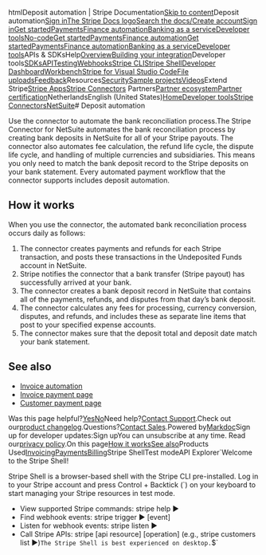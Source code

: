 htmlDeposit automation | Stripe Documentation[Skip to content](#main-content)Deposit automation[Sign in](https://dashboard.stripe.com/login?redirect=https%3A%2F%2Fdocs.stripe.com%2Fconnectors%2Fnetsuite%2Fdeposit-automation)[The Stripe Docs logo](/)[Search the docs/](#)[Create account](https://dashboard.stripe.com/register)[Sign in](https://dashboard.stripe.com/login?redirect=https%3A%2F%2Fdocs.stripe.com%2Fconnectors%2Fnetsuite%2Fdeposit-automation)[Get started](/get-started)[Payments](/payments)[Finance automation](/finance-automation)[Banking as a service](/financial-services)[Developer tools](/development)[No-code](/no-code)[Get started](/get-started)[Payments](/payments)[Finance automation](/finance-automation)[](#)[Get started](/get-started)[Payments](/payments)[Finance automation](/finance-automation)[Banking as a service](/financial-services)[Developer tools](/development)[](#)APIs & SDKsHelp[Overview](/docs/development)[Building your integration](#)Developer tools[SDKs](#)[API](#)[Testing](#)[Webhooks](#)[Stripe CLI](#)[Stripe Shell](#)[Developer Dashboard](#)[Workbench](#)[Stripe for Visual Studio Code](/docs/stripe-vscode)[File uploads](/docs/file-upload)[Feedback](/docs/dev-tools-csat)Resources[Security](#)[Sample projects](#)[Videos](#)Extend Stripe[Stripe Apps](#)[Stripe Connectors](#)
Partners[Partner ecosystem](/docs/partners)[Partner certification](/docs/partners/training-and-certification)NetherlandsEnglish (United States)[](#)[](#)[Home](/docs)[Developer tools](/docs/development)[Stripe Connectors](/docs/connectors)[NetSuite](/docs/connectors/netsuite/overview)# Deposit automation

Use the connector to automate the bank reconciliation process.The Stripe Connector for NetSuite automates the bank reconciliation process by creating bank deposits in NetSuite for all of your Stripe payouts. The connector also automates fee calculation, the refund life cycle, the dispute life cycle, and handling of multiple currencies and subsidiaries. This means you only need to match the bank deposit record to the Stripe deposits on your bank statement. Every automated payment workflow that the connector supports includes deposit automation.

## How it works

When you use the connector, the automated bank reconciliation process occurs daily as follows:

1. The connector creates payments and refunds for each Stripe transaction, and posts these transactions in the Undeposited Funds account in NetSuite.
2. Stripe notifies the connector that a bank transfer (Stripe payout) has successfully arrived at your bank.
3. The connector creates a bank deposit record in NetSuite that contains all of the payments, refunds, and disputes from that day’s bank deposit.
4. The connector calculates any fees for processing, currency conversion, disputes, and refunds, and includes these as separate line items that post to your specified expense accounts.
5. The connector makes sure that the deposit total and deposit date match your bank statement.

## See also

- [Invoice automation](/connectors/netsuite/invoice-automation)
- [Invoice payment page](/connectors/netsuite/invoice-payment-page)
- [Customer payment page](/connectors/netsuite/customer-payment-page)

Was this page helpful?[Yes](#)[No](#)Need help?[Contact Support](https://support.stripe.com/).Check out our[product changelog](https://stripe.com/blog/changelog).Questions?[Contact Sales](https://stripe.com/contact/sales).Powered by[Markdoc](https://markdoc.dev)Sign up for developer updates:Sign upYou can unsubscribe at any time. Read our[privacy policy](https://stripe.com/privacy).On this page[How it works](#how-it-works)[See also](#see-also)Products Used[Invoicing](/invoicing)[Payments](/payments)[Billing](/billing)Stripe ShellTest modeAPI Explorer[](https://stripe.com/docs/stripe-cli#install)`Welcome to the Stripe Shell!

Stripe Shell is a browser-based shell with the Stripe CLI pre-installed. Log in to your
Stripe account and press Control + Backtick (`) on your keyboard to start managing your Stripe
resources in test mode.

- View supported Stripe commands: stripe help ▶️
- Find webhook events: stripe trigger ▶️ [event]
- Listen for webhook events: stripe listen ▶
- Call Stripe APIs: stripe [api resource] [operation] (e.g., stripe customers list ▶️)`The Stripe Shell is best experienced on desktop.`$`